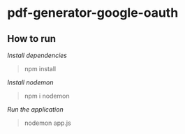 # pdf-generator-google-oauth

## How to run

*Install dependencies*

>npm install

*Install nodemon*

>npm i nodemon

*Run the application*

>nodemon app.js
